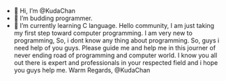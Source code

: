 - 👋 Hi, I’m @KudaChan
- 👀 I’m budding programmer.
- 🌱 I’m currently learning C language.
Hello community,
I am just taking my first step toward computer programming. I am very new to programming, So, i dont know any thing about programming. 
So, guys i need help of you guys. Please guide me and help me in this journer of never ending road of programming and computer world.
I know you all out there is expert and professionals in your respected field and i hope you guys help me. 
Warm Regards,
@KudaChan
